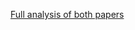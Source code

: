 [Full analysis of both papers]([url](https://docs.google.com/document/d/13r1F_wErejlPmJNlOhTyMPTw1vnouabr-NSn9lKtNXw/edit?tab=t.0))
